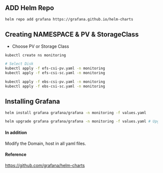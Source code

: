 ## ADD Helm Repo

```bash
helm repo add grafana https://grafana.github.io/helm-charts
```

## Creating NAMESPACE & PV & StorageClass
- Choose PV or Storage Class

```bash
kubectl create ns monitoring

# Select Disk 
kubectl apply -f efs-csi-pv.yaml -n monitoring
kubectl apply -f efs-csi-sc.yaml -n monitoring

kubectl apply -f ebs-csi-pv.yaml -n monitoring
kubectl apply -f ebs-csi-sc.yaml -n monitoring

```

## Installing Grafana

```bash
helm install grafana grafana/grafana -n monitoring -f values.yaml

helm upgrade grafana grafana/grafana -n monitoring -f values.yaml # Upgrade Method
```

#### In addition
Modify the Domain, host in all yaml files. 

#### Reference
<https://github.com/grafana/helm-charts>



